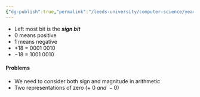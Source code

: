 ```yaml
---
{"dg-publish":true,"permalink":"/leeds-university/computer-science/year-1/computer-architecture/section-4-representing-numbers/signed-integer-representation/sign-magnitude-representation/","tags":["Definition"]}
---
```


- Left most bit is the ***sign bit***
- 0 means positive
- 1 means negative
- $+18\ =\ 0001\ 0010$
- $-18\ =\ 1001\ 0010$
#### Problems
- We need to consider both sign and magnitude in arithmetic
- Two representations of zero $(+\ 0\ and\ -0)$
